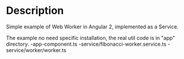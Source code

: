 # Description

Simple example of Web Worker in Angular 2, implemented as a Service.

The example no need specific installation, the real util code is in "app" directory.
-app-component.ts
-service/fibonacci-worker.service.ts
-service/worker/worker.ts
